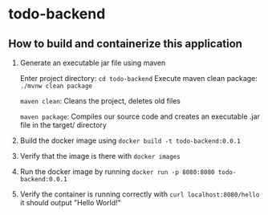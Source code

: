 # todo-backend
## How to build and containerize this application

1. Generate an executable jar file using maven

    Enter project directory: `cd todo-backend`
    Execute maven clean package: `./mvnw clean package`

    `maven clean`: Cleans the project, deletes old files
   
    `maven package`: Compiles our source code and creates an executable .jar file in the target/ directory

3. Build the docker image using `docker build -t todo-backend:0.0.1`
4. Verify that the image is there with `docker images`
5. Run the docker image by running `docker run -p 8080:8080 todo-backend:0.0.1`
6. Verify the container is running correctly with `curl localhost:8080/hello` it should output "Hello World!"
